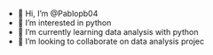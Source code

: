 - 👋 Hi, I’m @Pablopb04
- 👀 I’m interested in python
- 🌱 I’m currently learning data analysis with python
- 💞️ I’m looking to collaborate on data analysis projec

<!---
Pablopb04/Pablopb04 is a ✨ special ✨ repository because its `README.md` (this file) appears on your GitHub profile.
You can click the Preview link to take a look at your changes.
--->

